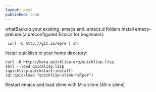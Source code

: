 ```yaml
---
layout: post
published: true
---
```


whatBackup your existing .emacs and .emacs.d folders
Install emacs-prelude (a preconfigured Emacs for beginners):
```
 curl -L http://git.io/epre | sh
```
Install quicklisp to your home directory:
```
curl -O http://beta.quicklisp.org/quicklisp.lisp
sbcl --load quicklisp.lisp
(quicklisp-quickstart:install)
(ql:quickload "quicklisp-slime-helper")
```
Restart emacs and load slime with M-x slime (Alt-x slime)